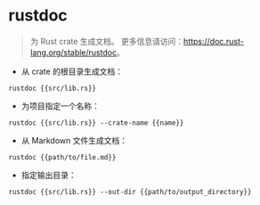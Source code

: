 # rustdoc

> 为 Rust crate 生成文档。
> 更多信息请访问：<https://doc.rust-lang.org/stable/rustdoc>。

- 从 crate 的根目录生成文档：

`rustdoc {{src/lib.rs}}`

- 为项目指定一个名称：

`rustdoc {{src/lib.rs}} --crate-name {{name}}`

- 从 Markdown 文件生成文档：

`rustdoc {{path/to/file.md}}`

- 指定输出目录：

`rustdoc {{src/lib.rs}} --out-dir {{path/to/output_directory}}`